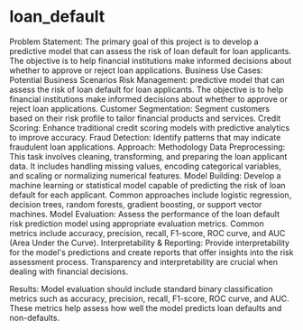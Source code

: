 # loan_default

Problem Statement:
The primary goal of this project is to develop a predictive model that can assess the risk of loan default for loan applicants. The objective is to help financial institutions make informed decisions about whether to approve or reject loan applications.
Business Use Cases:
Potential Business Scenarios
Risk Management: predictive model that can assess the risk of loan default for loan applicants. The objective is to help financial institutions make informed decisions about whether to approve or reject loan applications.
Customer Segmentation: Segment customers based on their risk profile to tailor financial products and services.
Credit Scoring: Enhance traditional credit scoring models with predictive analytics to improve accuracy.
Fraud Detection: Identify patterns that may indicate fraudulent loan applications.
Approach:
Methodology
Data Preprocessing: This task involves cleaning, transforming, and preparing the loan applicant data. It includes handling missing values, encoding categorical variables, and scaling or normalizing numerical features.
Model Building: Develop a machine learning or statistical model capable of predicting the risk of loan default for each applicant. Common approaches include logistic regression, decision trees, random forests, gradient boosting, or support vector machines.
Model Evaluation: Assess the performance of the loan default risk prediction model using appropriate evaluation metrics. Common metrics include accuracy, precision, recall, F1-score, ROC curve, and AUC (Area Under the Curve).
Interpretability & Reporting: Provide interpretability for the model's predictions and create reports that offer insights into the risk assessment process. Transparency and interpretability are crucial when dealing with financial decisions.



Results: 
Model evaluation should include standard binary classification metrics such as accuracy, precision, recall, F1-score, ROC curve, and AUC. 
These metrics help assess how well the model predicts loan defaults and non-defaults.
